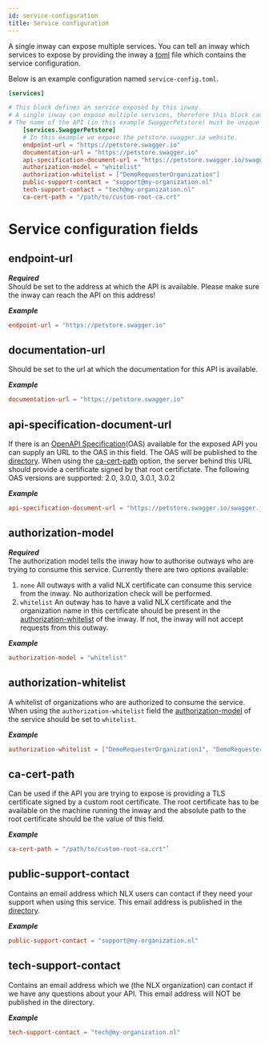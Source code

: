 ```yaml
---
id: service-configuration
title: Service configuration
---
```


A single inway can expose multiple services. You can tell an inway which services to expose by providing the inway a [toml](https://github.com/toml-lang/toml) file which contains the service configuration.

Below is an example configuration named `service-config.toml`.
```toml
[services]

# This block defines an service exposed by this inway.
# A single inway can expose multiple services, therefore this block can be added multiple times.
# The name of the API (in this example SwaggerPetstore) must be unique for each block.
    [services.SwaggerPetstore]
    # In this example we expose the petstore.swagger.io website.
    endpoint-url = "https://petstore.swagger.io"
    documentation-url = "https://petstore.swagger.io"
    api-specification-document-url = "https://petstore.swagger.io/swagger.json"
    authorization-model = "whitelist"
    authorization-whitelist = ["DemoRequesterOrganization"]
    public-support-contact = "support@my-organization.nl"
    tech-support-contact = "tech@my-organization.nl"
    ca-cert-path = "/path/to/custom-root-ca.crt"
```
# Service configuration fields
## endpoint-url 
***Required***   
Should be set to the address at which the API is available. Please make sure the inway can reach the API on this address!

***Example***
```toml
endpoint-url = "https://petstore.swagger.io"
```

## documentation-url
Should be set to the url at which the documentation for this API is available.

***Example***
```toml
documentation-url = "https://petstore.swagger.io"
```

## api-specification-document-url
If there is an [OpenAPI Specification](https://swagger.io/specification/)(OAS) available for the exposed API you can supply an URL to the OAS in this field. The OAS will be published to the [directory](https://directory.nlx.io).
When using the [ca-cert-path](#field-ca-cert-path) option, the server behind this URL should provide a certificate signed by that root certifictate. 
The following OAS versions are supported: 2.0, 3.0.0, 3.0.1, 3.0.2

***Example***
```toml
api-specification-document-url = "https://petstore.swagger.io/swagger.json"
```

<a name="field-authorization-model"></a>
## authorization-model
***Required***  
The authorization model tells the inway how to authorise outways who are trying to consume this service.
Currently there are two options available:

1. `none` All outways with a valid NLX certificate can consume this service from the inway. No authorization check will be performed.
1. `whitelist` An outway has to have a valid NLX certificate and the organization name in this certificate should be present in the [authorization-whitelist](#field-authorization-whitelist) of the inway. If not, the inway will not accept requests from this outway.

***Example***
```toml
authorization-model = "whitelist"
```

<a name="field-authorization-whitelist"></a>
## authorization-whitelist
A whitelist of organizations who are authorized to consume the service. When using the `authorization-whitelist` field the [authorization-model](#field-authorization-model) of the service should be set to `whitelist`.

***Example***
```toml
authorization-whitelist = ["DemoRequesterOrganization1", "DemoRequesterOrganization2"] `
```

<a name="field-ca-cert-path"></a>
## ca-cert-path 
Can be used if the API you are trying to expose is providing a TLS certificate signed by a custom root certificate. The root certificate has to be available on the machine running the inway and the absolute path to the root certificate should be the value of this field.  

***Example***
```toml
ca-cert-path = "/path/to/custom-root-ca.crt"`
```

## public-support-contact
Contains an email address which NLX users can contact if they need your support when using this service. This email address is published in the [directory](https://directory.nlx.io).

***Example***
```toml
public-support-contact = "support@my-organization.nl"
```

## tech-support-contact  
Contains an email address which we (the NLX organization) can contact if we have any questions about your API.
This email address will NOT be published in the directory.

***Example***
```toml
tech-support-contact = "tech@my-organization.nl"
```
